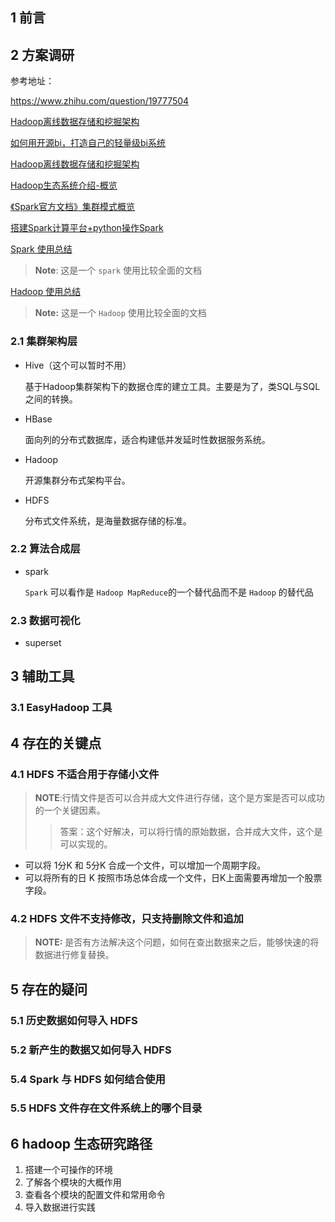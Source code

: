 ## 1 前言

## 2 方案调研

参考地址：

https://www.zhihu.com/question/19777504

[Hadoop离线数据存储和挖掘架构](https://juejin.im/post/5af433b4f265da0b8a67a709)

[如何用开源bi，打造自己的轻量级bi系统](https://cloud.tencent.com/developer/article/1552531)

[Hadoop离线数据存储和挖掘架构](https://juejin.im/post/5af433b4f265da0b8a67a709)

[Hadoop生态系统介绍-概览](https://winway.github.io/2017/01/07/big-data-intro/)

[《Spark官方文档》集群模式概览](http://ifeve.com/《spark官方文档》集群模式概览/)

[搭建Spark计算平台+python操作Spark](https://www.jianshu.com/p/b999493f316a)

[Spark 使用总结](https://www.cnblogs.com/frankdeng/category/1206144.html)

> **Note**: 这是一个 `spark` 使用比较全面的文档

[Hadoop 使用总结](https://www.cnblogs.com/frankdeng/tag/Hadoop/)

> **Note:** 这是一个 `Hadoop` 使用比较全面的文档

### 2.1 集群架构层

* Hive（这个可以暂时不用）

  基于Hadoop集群架构下的数据仓库的建立工具。主要是为了，类SQL与SQL之间的转换。
  
* HBase

  面向列的分布式数据库，适合构建低并发延时性数据服务系统。

* Hadoop

  开源集群分布式架构平台。

* HDFS

  分布式文件系统，是海量数据存储的标准。
### 2.2 算法合成层

* spark

  `Spark` 可以看作是 `Hadoop MapReduce`的一个替代品而不是 `Hadoop` 的替代品

### 2.3 数据可视化

* superset

## 3 辅助工具
### 3.1 EasyHadoop 工具

## 4 存在的关键点

### 4.1 HDFS 不适合用于存储小文件

> **NOTE**:行情文件是否可以合并成大文件进行存储，这个是方案是否可以成功的一个关键因素。
>
> > 答案：这个好解决，可以将行情的原始数据，合并成大文件，这个是可以实现的。

* 可以将 1分K 和 5分K 合成一个文件，可以增加一个周期字段。
* 可以将所有的日 K 按照市场总体合成一个文件，日K上面需要再增加一个股票字段。

### 4.2 HDFS 文件不支持修改，只支持删除文件和追加

> **NOTE:** 是否有方法解决这个问题，如何在查出数据来之后，能够快速的将数据进行修复替换。

## 5 存在的疑问

### 5.1 历史数据如何导入 HDFS

### 5.2 新产生的数据又如何导入 HDFS

### 5.4 Spark 与 HDFS 如何结合使用

### 5.5 HDFS 文件存在文件系统上的哪个目录

## 6 hadoop 生态研究路径

1. 搭建一个可操作的环境
2. 了解各个模块的大概作用
3. 查看各个模块的配置文件和常用命令
4. 导入数据进行实践



